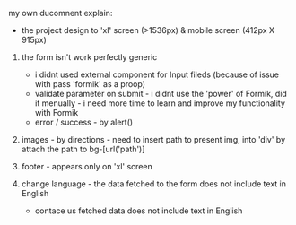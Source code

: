 my own ducomnent explain:

- the project design to 'xl' screen (>1536px) & mobile screen (412px X 915px)

1. the form isn't work perfectly generic

   - i didnt used external component for Input fileds (because of issue with pass 'formik' as a proop)
   - validate parameter on submit - i didnt use the 'power' of Formik, did it menually - i need more time to learn and improve my functionality with Formik
   - error / success - by alert()

2. images - by directions - need to insert path to present img, into 'div' by attach the path to bg-[url('path')]

3. footer - appears only on 'xl' screen

4. change language - the data fetched to the form does not include text in English
   - contace us fetched data does not include text in English
